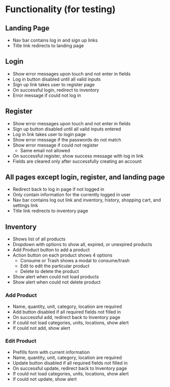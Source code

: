 # Functionality (for testing)

## Landing Page
- Nav bar contains log in and sign up links
- Title link redirects to landing page

## Login
- Show error messages upon touch and not enter in fields
- Log in button disabled until all valid inputs
- Sign up link takes user to register page
- On successful login, redirect to inventory
- Error message if could not log in

## Register
- Show error messages upon touch and not enter in fields
- Sign up button disabled until all valid inputs entered
- Log in link takes user to login page
- Show error message if the passwords do not match
- Show error message if could not register
    - Same email not allowed
- On successful register, show success message with log in link
- Fields are cleared only after successfully creating an account

## All pages except login, register, and landing page
- Redirect back to log in page if not logged in
- Only contain information for the currently logged in user
- Nav bar contains log out link and inventory, history, shopping cart, and settings link
- Title link redirects to inventory page

## Inventory
- Shows list of all products
- Dropdown with options to show all, expired, or unexpired products
- Add Product button to add a product
- Action button on each product shows 4 options
    - Consume or Trash shows a modal to consume/trash
    - Edit to edit the particular product
    - Delete to delete the product
- Show alert when could not load products
- Show alert when could not delete product

### Add Product
- Name, quantity, unit, category, location are required
- Add button disabled if all required fields not filled in
- On successful add, redirect back to Inventory page
- If could not load categories, units, locations, show alert
- If could not add, show alert

### Edit Product
- Prefills form with current information
- Name, quantity, unit, category, location are required
- Update button disabled if all required fields not filled in
- On successful update, redirect back to Inventory page
- If could not load categories, units, locations, show alert
- If could not update, show alert
